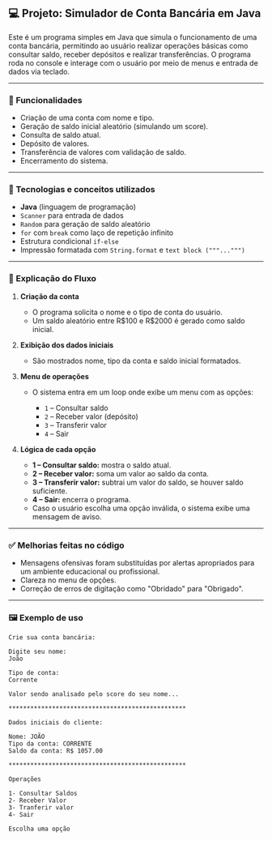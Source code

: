## 💻 Projeto: Simulador de Conta Bancária em Java

Este é um programa simples em Java que simula o funcionamento de uma conta bancária, permitindo ao usuário realizar operações básicas como consultar saldo, receber depósitos e realizar transferências. O programa roda no console e interage com o usuário por meio de menus e entrada de dados via teclado.

---

### 📌 Funcionalidades

* Criação de uma conta com nome e tipo.
* Geração de saldo inicial aleatório (simulando um score).
* Consulta de saldo atual.
* Depósito de valores.
* Transferência de valores com validação de saldo.
* Encerramento do sistema.

---

### 🤠 Tecnologias e conceitos utilizados

* **Java** (linguagem de programação)
* `Scanner` para entrada de dados
* `Random` para geração de saldo aleatório
* `for` com `break` como laço de repetição infinito
* Estrutura condicional `if-else`
* Impressão formatada com `String.format` e `text block ("""...""")`

---

### 📜 Explicação do Fluxo

1. **Criação da conta**

   * O programa solicita o nome e o tipo de conta do usuário.
   * Um saldo aleatório entre R\$100 e R\$2000 é gerado como saldo inicial.

2. **Exibição dos dados iniciais**

   * São mostrados nome, tipo da conta e saldo inicial formatados.

3. **Menu de operações**

   * O sistema entra em um loop onde exibe um menu com as opções:

     * `1` – Consultar saldo
     * `2` – Receber valor (depósito)
     * `3` – Transferir valor
     * `4` – Sair

4. **Lógica de cada opção**

   * **1 – Consultar saldo:** mostra o saldo atual.
   * **2 – Receber valor:** soma um valor ao saldo da conta.
   * **3 – Transferir valor:** subtrai um valor do saldo, se houver saldo suficiente.
   * **4 – Sair:** encerra o programa.
   * Caso o usuário escolha uma opção inválida, o sistema exibe uma mensagem de aviso.

---

### ✅ Melhorias feitas no código

* Mensagens ofensivas foram substituídas por alertas apropriados para um ambiente educacional ou profissional.
* Clareza no menu de opções.
* Correção de erros de digitação como "Obridado" para "Obrigado".

---

### 🖼️ Exemplo de uso

```
Crie sua conta bancária:

Digite seu nome:
João

Tipo de conta:
Corrente

Valor sendo analisado pelo score do seu nome...

*************************************************

Dados iniciais do cliente:

Nome: JOÃO
Tipo da conta: CORRENTE
Saldo da conta: R$ 1057.00

*************************************************

Operações

1- Consultar Saldos
2- Receber Valor
3- Tranferir valor
4- Sair

Escolha uma opção
```
